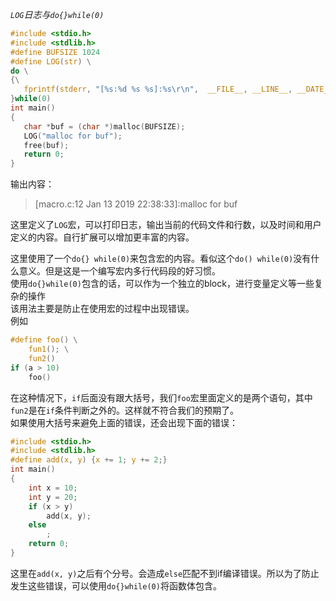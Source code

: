 *`LOG`日志与`do{}while(0)`*  
 ```c
#include <stdio.h>
#include <stdlib.h>
#define BUFSIZE 1024
#define LOG(str) \
do \
{\
    fprintf(stderr, "[%s:%d %s %s]:%s\r\n",  __FILE__, __LINE__, __DATE__, __TIME__, str); \
}while(0)
int main()
{
    char *buf = (char *)malloc(BUFSIZE);
    LOG("malloc for buf");
    free(buf);
    return 0;
}
 ```
输出内容：  
>[macro.c:12 Jan 13 2019 22:38:33]:malloc for buf

这里定义了`LOG`宏，可以打印日志，输出当前的代码文件和行数，以及时间和用户定义的内容。自行扩展可以增加更丰富的内容。  






































这里使用了一个`do{} while(0)`来包含宏的内容。看似这个`do() while(0)`没有什么意义。但是这是一个编写宏内多行代码段的好习惯。  
使用`do{}while(0)`包含的话，可以作为一个独立的block，进行变量定义等一些复杂的操作  
该用法主要是防止在使用宏的过程中出现错误。  
例如
```c
#define foo() \
    fun1(); \
    fun2()
if (a > 10)
    foo()
```
在这种情况下，`if`后面没有跟大括号，我们`foo`宏里面定义的是两个语句，其中`fun2`是在`if`条件判断之外的。这样就不符合我们的预期了。  
如果使用大括号来避免上面的错误，还会出现下面的错误：  
```c
#include <stdio.h>
#include <stdlib.h>
#define add(x, y) {x += 1; y += 2;}
int main()
{
    int x = 10;
    int y = 20;
    if (x > y)
        add(x, y);
    else
        ;
    return 0;
}
 ```
这里在`add(x, y)`之后有个分号。会造成`else`匹配不到if编译错误。所以为了防止发生这些错误，可以使用`do{}while(0)`将函数体包含。